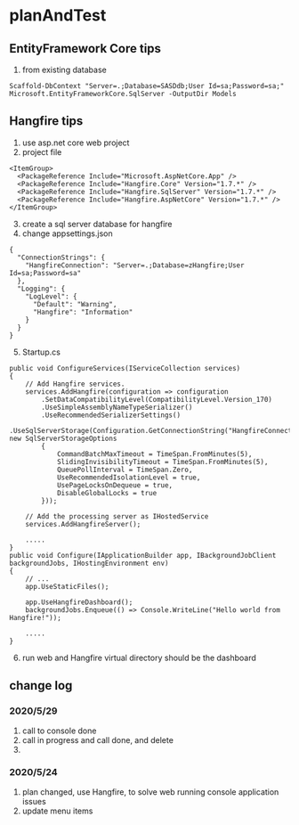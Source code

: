 # planAndTest

## EntityFramework Core tips
1. from existing database
```
Scaffold-DbContext "Server=.;Database=SASDdb;User Id=sa;Password=sa;" Microsoft.EntityFrameworkCore.SqlServer -OutputDir Models
```

## Hangfire tips
1. use asp.net core web project
2. project file
```
<ItemGroup>
  <PackageReference Include="Microsoft.AspNetCore.App" />
  <PackageReference Include="Hangfire.Core" Version="1.7.*" />
  <PackageReference Include="Hangfire.SqlServer" Version="1.7.*" />
  <PackageReference Include="Hangfire.AspNetCore" Version="1.7.*" />
</ItemGroup>
```
3. create a sql server database for hangfire
4. change appsettings.json 
```
{
  "ConnectionStrings": {
    "HangfireConnection": "Server=.;Database=zHangfire;User Id=sa;Password=sa"
  },
  "Logging": {
    "LogLevel": {
      "Default": "Warning",
      "Hangfire": "Information"
    }
  }
}
```
5. Startup.cs
```
public void ConfigureServices(IServiceCollection services)
{
    // Add Hangfire services.
    services.AddHangfire(configuration => configuration
        .SetDataCompatibilityLevel(CompatibilityLevel.Version_170)
        .UseSimpleAssemblyNameTypeSerializer()
        .UseRecommendedSerializerSettings()
        .UseSqlServerStorage(Configuration.GetConnectionString("HangfireConnection"), new SqlServerStorageOptions
        {
            CommandBatchMaxTimeout = TimeSpan.FromMinutes(5),
            SlidingInvisibilityTimeout = TimeSpan.FromMinutes(5),
            QueuePollInterval = TimeSpan.Zero,
            UseRecommendedIsolationLevel = true,
            UsePageLocksOnDequeue = true,
            DisableGlobalLocks = true
        }));

    // Add the processing server as IHostedService
    services.AddHangfireServer();

    .....
}
public void Configure(IApplicationBuilder app, IBackgroundJobClient backgroundJobs, IHostingEnvironment env)
{
    // ...
    app.UseStaticFiles();

    app.UseHangfireDashboard();
    backgroundJobs.Enqueue(() => Console.WriteLine("Hello world from Hangfire!"));

    .....
}
```
6. run web and Hangfire virtual directory should be the dashboard

## change log
### 2020/5/29
1. call to console done
2. call in progress and call done, and delete
3. 
### 2020/5/24
1. plan changed, use Hangfire, to solve web running console application issues
2. update menu items
